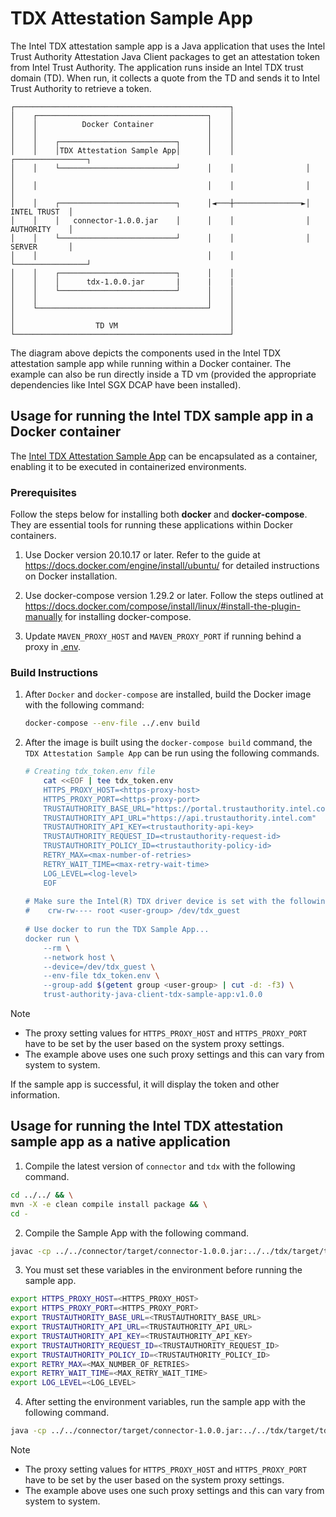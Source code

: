 # TDX Attestation Sample App

The Intel TDX attestation sample app is a Java application that uses the Intel Trust Authority Attestation Java Client packages
to get an attestation token from Intel Trust Authority. The application runs inside an Intel TDX trust domain (TD). When run,
it collects a quote from the TD and sends it to Intel Trust Authority to retrieve a token.

```
┌────────────────────────────────────────────────┐
│    ┌──────────────────────────────────────┐    │
│    │          Docker Container            │    │
│    │                                      │    │
│    │    ┌──────────────────────────┐      │    │
│    │    │TDX Attestation Sample App│      │    │                ┌────────────────┐
│    │    └──────────────────────────┘      │    │                │                │
│    │                                      │    │                │                │
│    │    ┌──────────────────────────┐      │◄───┼───────────────►│   INTEL TRUST  │
│    │    │   connector-1.0.0.jar    │      │    │                │   AUTHORITY    │
│    │    └──────────────────────────┘      │    │                │   SERVER       │
│    │                                      │    │                └────────────────┘
│    │    ┌──────────────────────────┐      │    │
│    │    │      tdx-1.0.0.jar       |      |    |
│    │    └──────────────────────────┘      │    │
│    │                                      │    │
│    └──────────────────────────────────────┘    │
│                                                │
│                  TD VM                         │
└────────────────────────────────────────────────┘
```
The diagram above depicts the components used in the Intel TDX attestation sample app while running within
a Docker container. The example can also be run directly inside a TD vm (provided
the appropriate dependencies like Intel SGX DCAP have been installed).

## Usage for running the Intel TDX sample app in a Docker container

The [Intel TDX Attestation Sample App](TdxSampleApp.java) can be encapsulated as a container, enabling it to be executed in containerized environments.

### Prerequisites

Follow the steps below for installing both **docker** and **docker-compose**. They are essential tools for running these applications within Docker containers.

1. Use Docker version 20.10.17 or later. Refer to the guide at https://docs.docker.com/engine/install/ubuntu/ for detailed instructions on Docker installation.

2. Use docker-compose version 1.29.2 or later. Follow the steps outlined at https://docs.docker.com/compose/install/linux/#install-the-plugin-manually for installing docker-compose.

3. Update `MAVEN_PROXY_HOST` and `MAVEN_PROXY_PORT` if running behind a proxy in [.env](../.env).

### Build Instructions

1. After  `Docker` and `docker-compose` are installed, build the Docker image with the following command:
   ```sh
   docker-compose --env-file ../.env build
   ```

2. After the image is built using the  `docker-compose build` command, the `TDX Attestation Sample App` can be run using the following commands.

   ```sh
   # Creating tdx_token.env file
       cat <<EOF | tee tdx_token.env
       HTTPS_PROXY_HOST=<https-proxy-host>
       HTTPS_PROXY_PORT=<https-proxy-port>
       TRUSTAUTHORITY_BASE_URL="https://portal.trustauthority.intel.com"
       TRUSTAUTHORITY_API_URL="https://api.trustauthority.intel.com"
       TRUSTAUTHORITY_API_KEY=<trustauthority-api-key>
       TRUSTAUTHORITY_REQUEST_ID=<trustauthority-request-id>
       TRUSTAUTHORITY_POLICY_ID=<trustauthority-policy-id>
       RETRY_MAX=<max-number-of-retries>
       RETRY_WAIT_TIME=<max-retry-wait-time>
       LOG_LEVEL=<log-level>
       EOF
     
   # Make sure the Intel(R) TDX driver device is set with the following permissions:
   #    crw-rw---- root <user-group> /dev/tdx_guest
       
   # Use docker to run the TDX Sample App...
   docker run \
       --rm \
       --network host \
       --device=/dev/tdx_guest \
       --env-file tdx_token.env \
       --group-add $(getent group <user-group> | cut -d: -f3) \
       trust-authority-java-client-tdx-sample-app:v1.0.0
   ```

> [!NOTE]
> - The proxy setting values for `HTTPS_PROXY_HOST` and `HTTPS_PROXY_PORT` have to be set by the user based on the system proxy settings.
> - The example above uses one such proxy settings and this can vary from system to system.

If the sample app is successful, it will display the token and other information. 

## Usage for running the Intel TDX attestation sample app as a native application

1.  Compile the latest version of `connector` and `tdx` with the following command.

   ```sh
   cd ../../ && \
   mvn -X -e clean compile install package && \
   cd -
   ```

2.  Compile the Sample App with the following command.

```sh
javac -cp ../../connector/target/connector-1.0.0.jar:../../tdx/target/tdx-1.0.0.jar:../../tdx/target/libs/* TdxSampleApp.java
```

3. You must set these variables in the environment before running the sample app.

```sh
export HTTPS_PROXY_HOST=<HTTPS_PROXY_HOST>
export HTTPS_PROXY_PORT=<HTTPS_PROXY_PORT>
export TRUSTAUTHORITY_BASE_URL=<TRUSTAUTHORITY_BASE_URL>
export TRUSTAUTHORITY_API_URL=<TRUSTAUTHORITY_API_URL>
export TRUSTAUTHORITY_API_KEY=<TRUSTAUTHORITY_API_KEY>
export TRUSTAUTHORITY_REQUEST_ID=<TRUSTAUTHORITY_REQUEST_ID>
export TRUSTAUTHORITY_POLICY_ID=<TRUSTAUTHORITY_POLICY_ID>
export RETRY_MAX=<MAX_NUMBER_OF_RETRIES>
export RETRY_WAIT_TIME=<MAX_RETRY_WAIT_TIME>
export LOG_LEVEL=<LOG_LEVEL>
```

4. After setting the environment variables, run the sample app with the following command.

```sh
java -cp ../../connector/target/connector-1.0.0.jar:../../tdx/target/tdx-1.0.0.jar:../../tdx/target/libs/*:./ TdxSampleApp
```

> [!NOTE]
> - The proxy setting values for `HTTPS_PROXY_HOST` and `HTTPS_PROXY_PORT` have to be set by the user based on the system proxy settings.
> - The example above uses one such proxy settings and this can vary from system to system.

